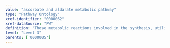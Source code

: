 ```yaml
---
value: "ascorbate and aldarate metabolic pathway"
type: "Pathway Ontology"
xref-identifier: "0000062"
xref-dataSource: "PW"
definition: "Those metabolic reactions involved in the synthesis, utilization and/or degradation of ascorbate and aldarate, as depicted in the KEGG diagram."
level: "Level 3"
parents: ['0000005']
---
```

